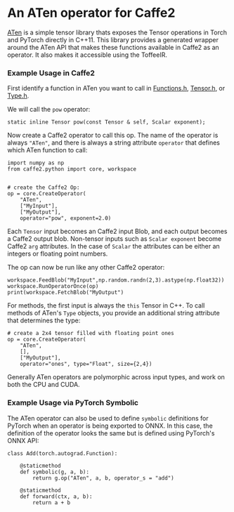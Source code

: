 # An ATen operator for Caffe2

[ATen](https://github.com/zdevito/aten) is a simple tensor library thats exposes the Tensor operations in Torch
and PyTorch directly in C++11. This library provides a generated wrapper around the ATen API
that makes these functions available in Caffe2 as an operator. It also makes it accessible using the
ToffeeIR.


### Example Usage in Caffe2

First identify a function in ATen you want to call in [Functions.h](https://github.com/zdevito/ATen/blob/master/doc/Functions.h),
[Tensor.h](https://github.com/zdevito/ATen/blob/master/doc/Tensor.h), or [Type.h](https://github.com/zdevito/ATen/blob/master/doc/Type.h).

We will call the `pow` operator:

```
static inline Tensor pow(const Tensor & self, Scalar exponent);
```

Now create a Caffe2 operator to call this op. The name of the operator is always `"ATen"`,
and there is always a string attribute `operator` that defines which ATen function to call:


```
import numpy as np
from caffe2.python import core, workspace


# create the Caffe2 Op:
op = core.CreateOperator(
    "ATen",
    ["MyInput"],
    ["MyOutput"],
    operator="pow", exponent=2.0)

```

Each `Tensor` input becomes an Caffe2 input Blob, and each output becomes a Caffe2 output blob.
Non-tensor inputs such as `Scalar exponent` become Caffe2 `arg` attributes.
In the case of `Scalar` the attributes can be either an integers or floating point numbers.

The op can now be run like any other Caffe2 operator:

```
workspace.FeedBlob("MyInput",np.random.randn(2,3).astype(np.float32))
workspace.RunOperatorOnce(op)
print(workspace.FetchBlob("MyOutput")
```

For methods, the first input is always the `this` Tensor in C++.
To call methods of ATen's `Type` objects, you provide an additional string attribute
that determines the type:

```
# create a 2x4 tensor filled with floating point ones
op = core.CreateOperator(
    "ATen",
    [],
    ["MyOutput"],
    operator="ones", type="Float", size={2,4})
```

Generally ATen operators are polymorphic across input types, and work on both the CPU and CUDA.

### Example Usage via PyTorch Symbolic

The ATen operator can also be used to define `symbolic` definitions for PyTorch when an operator is being exported
to ONNX. In this case, the definition of the operator looks the same but is defined using PyTorch's ONNX API:

```
class Add(torch.autograd.Function):

    @staticmethod
    def symbolic(g, a, b):
        return g.op("ATen", a, b, operator_s = "add")

    @staticmethod
    def forward(ctx, a, b):
        return a + b
```
